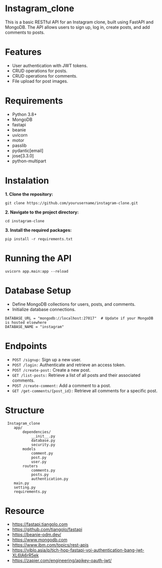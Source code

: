 # Instagram_clone

This is a basic RESTful API for an Instagram clone, built using FastAPI and MongoDB. The API allows users to sign up, log in, create posts, and add comments to posts.

# Features
- User authentication with JWT tokens.
- CRUD operations for posts.
- CRUD operations for comments.
- File upload for post images.
# Requirements
- Python 3.8+
- MongoDB
- fastapi
- beanie
- uvicorn
- motor
- passlib
- pydantic[email]
- jose[3.3.0]
- python-multipart
# Instalation

**1. Clone the repository:**
```
git clone https://github.com/yourusername/instagram-clone.git
```
**2. Navigate to the project directory:**
```
cd instagram-clone
```
**3. Install the required packages:**
```
pip install -r requirements.txt
```
# Running the API
```
uvicorn app.main:app --reload
```
# Database Setup
- Define MongoDB collections for users, posts, and comments.
- Initialize database connections.
```
DATABASE_URL = "mongodb://localhost:27017"  # Update if your MongoDB is hosted elsewhere
DATABASE_NAME = "instagram"
```
# Endpoints
- `POST /signup:` Sign up a new user.
- `POST /login:` Authenticate and retrieve an access token.
- `POST /create-post:` Create a new post.
- `GET /list-posts:` Retrieve a list of all posts and their associated comments.
- `POST /create-comment:` Add a comment to a post.
- `GET /get-comments/{post_id}:` Retrieve all comments for a specific post.

# Structure
```
 Instagram_clone 
	app/
		dependencies/
			__init__.py
			database.py
			security.py
		models
			comment.py
			post.py
			user.py
		routers
			comments.py
			posts.py
			authentication.py
	main.py
	setting.py
	requirements.py	
```
# Resource
- https://fastapi.tiangolo.com
- https://github.com/tiangolo/fastapi
- https://beanie-odm.dev/
- https://www.mongodb.com
- https://www.ibm.com/topics/rest-apis
- https://viblo.asia/p/tich-hop-fastapi-voi-authentication-bang-jwt-XL6lA6rR5ek
- https://zapier.com/engineering/apikey-oauth-jwt/

